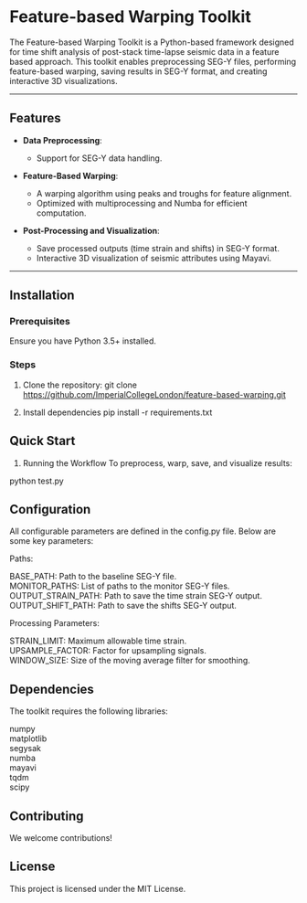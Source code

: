 # Feature-based Warping Toolkit

The Feature-based Warping Toolkit is a Python-based framework designed for time shift analysis of post-stack time-lapse seismic data in a feature based approach. This toolkit enables preprocessing SEG-Y files, performing feature-based warping, saving results in SEG-Y format, and creating interactive 3D visualizations.

---

## Features

- **Data Preprocessing**:
  - Support for SEG-Y data handling.
  
- **Feature-Based Warping**:
  - A warping algorithm using peaks and troughs for feature alignment.
  - Optimized with multiprocessing and Numba for efficient computation.

- **Post-Processing and Visualization**:
  - Save processed outputs (time strain and shifts) in SEG-Y format.
  - Interactive 3D visualization of seismic attributes using Mayavi.

---

## Installation

### Prerequisites
Ensure you have Python 3.5+ installed.

### Steps

1. Clone the repository:
   git clone https://github.com/ImperialCollegeLondon/feature-based-warping.git

2. Install dependencies
   pip install -r requirements.txt

## Quick Start
1. Running the Workflow
To preprocess, warp, save, and visualize results:

python test.py

## Configuration
All configurable parameters are defined in the config.py file. Below are some key parameters:

Paths:

BASE_PATH: Path to the baseline SEG-Y file.\
MONITOR_PATHS: List of paths to the monitor SEG-Y files.\
OUTPUT_STRAIN_PATH: Path to save the time strain SEG-Y output.\
OUTPUT_SHIFT_PATH: Path to save the shifts SEG-Y output.

Processing Parameters:

STRAIN_LIMIT: Maximum allowable time strain.\
UPSAMPLE_FACTOR: Factor for upsampling signals.\
WINDOW_SIZE: Size of the moving average filter for smoothing.

## Dependencies
The toolkit requires the following libraries:

numpy\
matplotlib\
segysak\
numba\
mayavi\
tqdm\
scipy

## Contributing
We welcome contributions!

## License
This project is licensed under the MIT License.